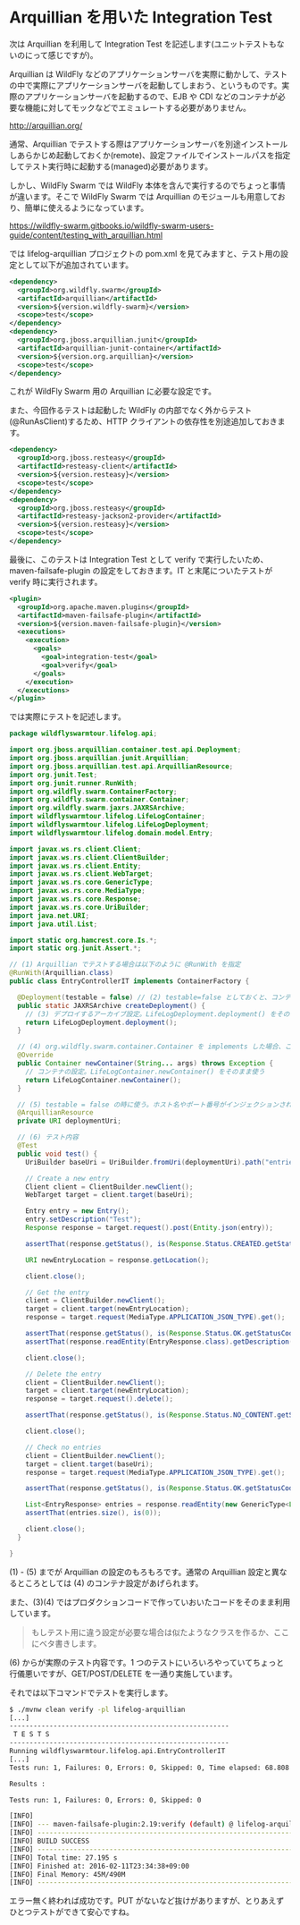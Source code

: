 # Arquillian を用いた Integration Test

次は Arquillian を利用して Integration Test を記述します(ユニットテストもないのにって感じですが)。

Arquillian は WildFly などのアプリケーションサーバを実際に動かして、テストの中で実際にアプリケーションサーバを起動してしまおう、というものです。実際のアプリケーションサーバを起動するので、EJB や CDI などのコンテナが必要な機能に対してモックなどでエミュレートする必要がありません。

http://arquillian.org/

通常、Arquillian でテストする際はアプリケーションサーバを別途インストールしあらかじめ起動しておくか(remote)、設定ファイルでインストールパスを指定してテスト実行時に起動する(managed)必要があります。

しかし、WildFly Swarm では WildFly 本体を含んで実行するのでちょっと事情が違います。そこで WildFly Swarm では Arquillian のモジュールも用意しており、簡単に使えるようになっています。

https://wildfly-swarm.gitbooks.io/wildfly-swarm-users-guide/content/testing_with_arquillian.html

では lifelog-arquillian プロジェクトの pom.xml を見てみますと、テスト用の設定として以下が追加されています。

``` xml
<dependency>
  <groupId>org.wildfly.swarm</groupId>
  <artifactId>arquillian</artifactId>
  <version>${version.wildfly-swarm}</version>
  <scope>test</scope>
</dependency>
<dependency>
  <groupId>org.jboss.arquillian.junit</groupId>
  <artifactId>arquillian-junit-container</artifactId>
  <version>${version.org.arquillian}</version>
  <scope>test</scope>
</dependency>
```

これが WildFly Swarm 用の Arquillian に必要な設定です。

また、今回作るテストは起動した WildFly の内部でなく外からテスト(@RunAsClient)するため、HTTP クライアントの依存性を別途追加しておきます。

``` xml
<dependency>
  <groupId>org.jboss.resteasy</groupId>
  <artifactId>resteasy-client</artifactId>
  <version>${version.resteasy}</version>
  <scope>test</scope>
</dependency>
<dependency>
  <groupId>org.jboss.resteasy</groupId>
  <artifactId>resteasy-jackson2-provider</artifactId>
  <version>${version.resteasy}</version>
  <scope>test</scope>
</dependency>
```

最後に、このテストは Integration Test として verify で実行したいため、maven-failsafe-plugin の設定をしておきます。IT と末尾についたテストが verify 時に実行されます。

``` xml
<plugin>
  <groupId>org.apache.maven.plugins</groupId>
  <artifactId>maven-failsafe-plugin</artifactId>
  <version>${version.maven-failsafe-plugin}</version>
  <executions>
    <execution>
      <goals>
        <goal>integration-test</goal>
        <goal>verify</goal>
      </goals>
    </execution>
  </executions>
</plugin>
```

では実際にテストを記述します。

``` java
package wildflyswarmtour.lifelog.api;

import org.jboss.arquillian.container.test.api.Deployment;
import org.jboss.arquillian.junit.Arquillian;
import org.jboss.arquillian.test.api.ArquillianResource;
import org.junit.Test;
import org.junit.runner.RunWith;
import org.wildfly.swarm.ContainerFactory;
import org.wildfly.swarm.container.Container;
import org.wildfly.swarm.jaxrs.JAXRSArchive;
import wildflyswarmtour.lifelog.LifeLogContainer;
import wildflyswarmtour.lifelog.LifeLogDeployment;
import wildflyswarmtour.lifelog.domain.model.Entry;

import javax.ws.rs.client.Client;
import javax.ws.rs.client.ClientBuilder;
import javax.ws.rs.client.Entity;
import javax.ws.rs.client.WebTarget;
import javax.ws.rs.core.GenericType;
import javax.ws.rs.core.MediaType;
import javax.ws.rs.core.Response;
import javax.ws.rs.core.UriBuilder;
import java.net.URI;
import java.util.List;

import static org.hamcrest.core.Is.*;
import static org.junit.Assert.*;

// (1) Arquillian でテストする場合は以下のように @RunWith を指定
@RunWith(Arquillian.class)
public class EntryControllerIT implements ContainerFactory {

  @Deployment(testable = false) // (2) testable=false としておくと、コンテナの外からのテスト(@RunAsClient アノテーションも同様)
  public static JAXRSArchive createDeployment() {
    // (3) デプロイするアーカイブ設定。LifeLogDeployment.deployment() をそのまま使う
    return LifeLogDeployment.deployment();
  }

  // (4) org.wildfly.swarm.container.Container を implements した場合、このメソッドでコンテナ設定を行う
  @Override
  public Container newContainer(String... args) throws Exception {
    // コンテナの設定。LifeLogContainer.newContainer() をそのまま使う
    return LifeLogContainer.newContainer();
  }

  // (5) testable = false の時に使う。ホスト名やポート番号がインジェクションされる
  @ArquillianResource
  private URI deploymentUri;

  // (6) テスト内容
  @Test
  public void test() {
    UriBuilder baseUri = UriBuilder.fromUri(deploymentUri).path("entries");

    // Create a new entry
    Client client = ClientBuilder.newClient();
    WebTarget target = client.target(baseUri);

    Entry entry = new Entry();
    entry.setDescription("Test");
    Response response = target.request().post(Entity.json(entry));

    assertThat(response.getStatus(), is(Response.Status.CREATED.getStatusCode()));

    URI newEntryLocation = response.getLocation();

    client.close();

    // Get the entry
    client = ClientBuilder.newClient();
    target = client.target(newEntryLocation);
    response = target.request(MediaType.APPLICATION_JSON_TYPE).get();

    assertThat(response.getStatus(), is(Response.Status.OK.getStatusCode()));
    assertThat(response.readEntity(EntryResponse.class).getDescription(), is("Test"));

    client.close();

    // Delete the entry
    client = ClientBuilder.newClient();
    target = client.target(newEntryLocation);
    response = target.request().delete();

    assertThat(response.getStatus(), is(Response.Status.NO_CONTENT.getStatusCode()));

    client.close();

    // Check no entries
    client = ClientBuilder.newClient();
    target = client.target(baseUri);
    response = target.request(MediaType.APPLICATION_JSON_TYPE).get();

    assertThat(response.getStatus(), is(Response.Status.OK.getStatusCode()));

    List<EntryResponse> entries = response.readEntity(new GenericType<List<EntryResponse>>() {});
    assertThat(entries.size(), is(0));

    client.close();
  }

}
```

(1) - (5) までが Arquillian の設定のもろもろです。通常の Arquillian 設定と異なるところとしては (4) のコンテナ設定があげられます。

また、(3)(4) ではプロダクションコードで作っていおいたコードをそのまま利用しています。

> もしテスト用に違う設定が必要な場合は似たようなクラスを作るか、ここにベタ書きします。

(6) からが実際のテスト内容です。1 つのテストにいろいろやっていてちょっと行儀悪いですが、GET/POST/DELETE を一通り実施しています。

それでは以下コマンドでテストを実行します。

``` sh
$ ./mvnw clean verify -pl lifelog-arquillian
[...]
-------------------------------------------------------
 T E S T S
-------------------------------------------------------
Running wildflyswarmtour.lifelog.api.EntryControllerIT
[...]
Tests run: 1, Failures: 0, Errors: 0, Skipped: 0, Time elapsed: 68.808 sec - in wildflyswarmtour.lifelog.api.EntryControllerIT

Results :

Tests run: 1, Failures: 0, Errors: 0, Skipped: 0

[INFO]
[INFO] --- maven-failsafe-plugin:2.19:verify (default) @ lifelog-arquillian ---
[INFO] ------------------------------------------------------------------------
[INFO] BUILD SUCCESS
[INFO] ------------------------------------------------------------------------
[INFO] Total time: 27.195 s
[INFO] Finished at: 2016-02-11T23:34:38+09:00
[INFO] Final Memory: 45M/490M
[INFO] ------------------------------------------------------------------------
```

エラー無く終われば成功です。PUT がないなど抜けがありますが、とりあえずひとつテストができて安心ですね。
